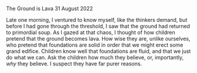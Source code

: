 The Ground is Lava
31 August 2022

Late one morning, I ventured
to know myself, like the thinkers demand, 
but before I had gone through the threshold, 
I saw that the ground had returned to primordial soup.
As I gazed at that chaos, I thought of how children 
pretend that the ground becomes lava. 
How wise they are, unlike ourselves,
who pretend that foundations are solid
in order that we might erect some grand edifice.
Children know well that foundations are fluid, 
and that we just do what we can.
Ask the children how much they believe,
or, importantly, *why* they believe.
I suspect they have far purer reasons.